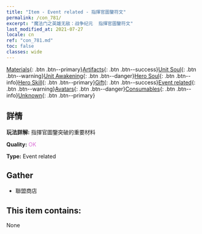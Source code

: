 ```yaml
---
title: "Item - Event related - 指揮官圖鑒符文"
permalink: /con_781/
excerpt: "魔法门之英雄无敌：战争纪元  指揮官圖鑒符文"
last_modified_at: 2021-07-27
locale: cn
ref: "con_781.md"
toc: false
classes: wide
---
```

 [Materials](/ItemsCN/){: .btn .btn--primary}[Artifacts](/ItemsCN/Artifacts/){: .btn .btn--success}[Unit Soul](/ItemsCN/UnitSoul/){: .btn .btn--warning}[Unit Awakening](/ItemsCN/UnitAwakening/){: .btn .btn--danger}[Hero Soul](/ItemsCN/HeroSoul/){: .btn .btn--info}[Hero Skill](/ItemsCN/HeroSkill/){: .btn .btn--primary}[Gift](/ItemsCN/Gift/){: .btn .btn--success}[Event related](/ItemsCN/Events/){: .btn .btn--warning}[Avatars](/ItemsCN/Avatars/){: .btn .btn--danger}[Consumables](/ItemsCN/Consumables/){: .btn .btn--info}[Unknown](/ItemsCN/Unknown/){: .btn .btn--primary}

## 詳情
 **玩法詳解:** 指揮官圖鑒突破的重要材料

 **Quality:** <span style="color: #DA70D6">OK</span>

 **Type:** Event related

## Gather

*    聯盟商店 

## This item contains:

  None

